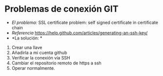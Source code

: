 Problemas de conexión GIT
====
- *El problema:* SSL certificate problem: self signed certificate in certificate chain
- *Referencia* https://help.github.com/articles/generating-an-ssh-key/
- *La solución: *

1. Crear una llave
2. Añadirla a mi cuenta github
3. Verificar la conexión vía SSH
4. Cambiar el repositorio remoto de https a ssh
5. Operar normalmente.
